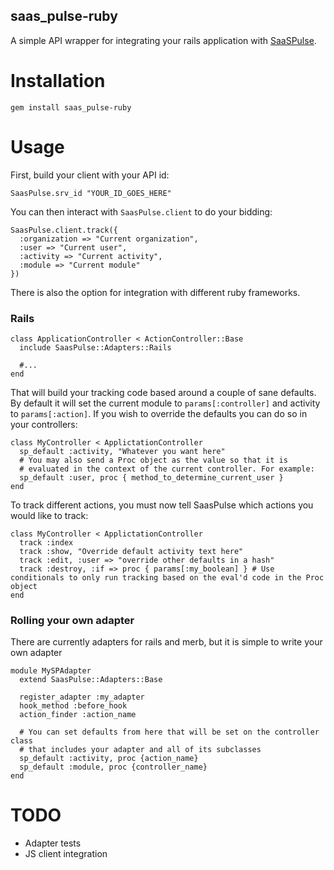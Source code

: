 saas\_pulse-ruby
----------------

A simple API wrapper for integrating your rails application with [SaaSPulse](http://www.saaspulse.com).

Installation
============

`gem install saas_pulse-ruby`

Usage
=====

First, build your client with your API id:

    SaasPulse.srv_id "YOUR_ID_GOES_HERE"

You can then interact with `SaasPulse.client` to do your bidding:

    SaasPulse.client.track({
      :organization => "Current organization",
      :user => "Current user",
      :activity => "Current activity",
      :module => "Current module"
    })

There is also the option for integration with different ruby frameworks.

### Rails

    class ApplicationController < ActionController::Base
      include SaasPulse::Adapters::Rails

      #...
    end

That will build your tracking code based around a couple of sane defaults. By default it will set the current module to `params[:controller]` and activity to `params[:action]`. If you wish to override the defaults you can do so in your controllers:

    class MyController < ApplictationController
      sp_default :activity, "Whatever you want here"
      # You may also send a Proc object as the value so that it is
      # evaluated in the context of the current controller. For example:
      sp_default :user, proc { method_to_determine_current_user }
    end

To track different actions, you must now tell SaasPulse which actions you would like to track:

    class MyController < ApplictationController
      track :index
      track :show, "Override default activity text here"
      track :edit, :user => "override other defaults in a hash"
      track :destroy, :if => proc { params[:my_boolean] } # Use conditionals to only run tracking based on the eval'd code in the Proc object
    end

### Rolling your own adapter

There are currently adapters for rails and merb, but it is simple to write your own adapter

    module MySPAdapter
      extend SaasPulse::Adapters::Base

      register_adapter :my_adapter
      hook_method :before_hook
      action_finder :action_name

      # You can set defaults from here that will be set on the controller class
      # that includes your adapter and all of its subclasses
      sp_default :activity, proc {action_name}
      sp_default :module, proc {controller_name}
    end

TODO
====

* Adapter tests
* JS client integration
